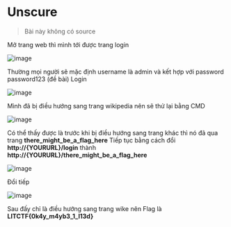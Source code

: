 # Unscure
> Bài này không có source

Mở trang web thì mình tới được trang login

![image](https://github.com/GermanyNghia/LIC-CTF/assets/111063228/da49f3b8-f640-45e9-a6d1-95c43738e9b2)

Thường mọi người sẽ mặc định username là admin và kết hợp với password password123 (đề bài)
Login

![image](https://github.com/GermanyNghia/LIC-CTF/assets/111063228/80b0f4e7-6bae-4705-85a3-044766d6d266)

Mình đã bị điều hướng sang trang wikipedia nên sẽ thử lại bằng CMD

![image](https://github.com/GermanyNghia/LIC-CTF/assets/111063228/5ff03c96-6447-443e-9b4e-bba9c7f3d42d)

Có thể thấy được là trước khi bị điều hướng sang trang khác thì nó đã qua trang **there_might_be_a_flag_here**
Tiếp tục bằng cách đổi **http://{YOURURL}/login** thành **http://{YOURURL}/there_might_be_a_flag_here**

![image](https://github.com/GermanyNghia/LIC-CTF/assets/111063228/8fa696c5-0cfe-4948-a2b4-09222bc5f6d1)

Đổi tiếp

![image](https://github.com/GermanyNghia/LIC-CTF/assets/111063228/42aee498-7eff-4535-a304-8b8a5dad2110)

Sau đấy chỉ là điều hướng sang trang wike nên Flag là **LITCTF{0k4y_m4yb3_1_l13d}**


